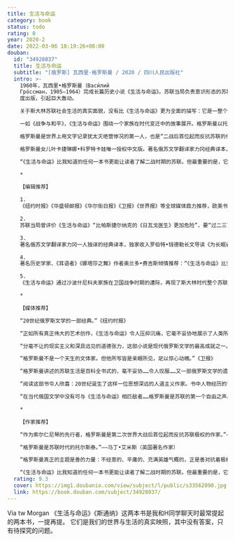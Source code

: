 ```yaml
---
title: 生活与命运
category: book
status: todo
rating: 0
year: 2020-2
date: 2022-03-06 18:19:26+08:00
douban:
  id: "34928037"
  title: 生活与命运
  subtitle: "[俄罗斯] 瓦西里·格罗斯曼 / 2020 / 四川人民出版社"
  intro: >-
    1960年，瓦西里•格罗斯曼（Васи́лий
    Гро́ссман，1905—1964）完成长篇历史小说《生活与命运》。苏联当局负责意识形态的苏斯洛夫称此书“比帕斯捷尔纳克的《日瓦戈医生》更加危险”，要“过二三百年才可能出版”。1980年，该书在被封锁二十年后历经坎坷首
    度出版，引起巨大轰动。

    关于斯大林苏联社会生活的真实面貌，没有比《生活与命运》更为全面的描写：它是一整个时代的画像和心灵史，体制下复杂多面生活的一部百科全书，20世纪最黑暗的一段历史的深刻反思。

    一如《战争与和平》，《生活与命运》围绕一个家族在时代变迁中的故事展开。格罗斯曼以托尔斯泰式的宏大视角和写实笔法，讲述了沙波什尼科夫一家在苏联卫国战争时期的经历，并通过家族成员各自的遭际串起上百位出场人物与一系列交叉延伸的历史事件。历史的创痛、现实的积弊，权力与战争双重碾压之下人性的艰难处境，都以栩栩如生的深刻细节纳入其中。

    格罗斯曼是世界上用文字记录犹太灭绝营惨况的第一人，也是“二战后首位起而反抗苏联的作家”，其独一无二的经历和人道主义勇气，使本书具有足以令强权胆寒的震撼力。书中对战争真情实况的描写，对集中营的哀歌与沉思，对人生、政治和历史命运的哲思与探讨，对人性的极端邪恶与细微的善良之间斗争的刻画……至今读来依然具有深刻的感染力。

    格罗斯曼女儿叶卡捷琳娜•科罗特卡娃唯一授权中文版。著名俄苏文学翻译家力冈经典译本，译者序言首次完整发布。独家收入罗伯特•钱德勒长文导读《为长眠者发声》。知名媒体人梁文道作序力荐：“这大概是我做读书节目，从广播电台到电视，到现在做视频十来年来，最想最想给我的观众们介绍的一本书。”英国著名历史学家、《耳语者》作者奥兰多•费吉斯倾情推荐：

    “《生活与命运》比我知道的任何一本书更能让读者了解二战时期的苏联。但最重要的是，它迫使我们思考极权主义的本质（无论它在何地出现），以及人性善与恶之间更大的斗争。”

    *

    【编辑推荐】

    1.
    《纽约时报》《华盛顿邮报》《华尔街日报》《卫报》《世界报》等全球媒体鼎力推荐，欧美书界誉为“当代的《战争与和平》”，“20世纪最伟大的俄语小说”。豆瓣评分9.3，格罗斯曼女儿儿叶卡捷琳娜·科罗特卡娃唯一授权中文版。

    2.
    苏联当局曾评价《生活与命运》“比帕斯捷尔纳克的《日瓦戈医生》更加危险”，要“过二三百年才可能出版”。1980年，本书在被“逮捕”抄没二十年后，拍摄为缩微胶卷偷运至瑞士出版，引起巨大轰动。四十年来，《生活与命运》已成为20世纪俄罗斯文学的必读经典。

    3.
    著名俄苏文学翻译家力冈一人独译的经典译本，独家收入罗伯特•钱德勒长文导读《为长眠者发声》，知名媒体人梁文道作序力荐：“这大概是我做读书节目，从广播电台到电视，到现在做视频十来年来，最想最想给我的观众们介绍的一本书。”

    4.
    著名历史学家、《耳语者》《娜塔莎之舞》作者奥兰多•费吉斯倾情推荐：“《生活与命运》比我知道的任何一本书更能让读者了解二战时期的苏联。但最重要的是，它迫使我们思考极权主义的本质（无论它在何地出现），以及人性善与恶之间更大的斗争。

    5.
    《生活与命运》通过沙波什尼科夫家族在卫国战争时期的遭际，再现了斯大林时代整个苏联社会国家的全景，它是一部百科全书，“读了这本书，你就知道苏联是怎么回事”。格罗斯曼是世界上用文字记录纳粹灭绝营惨况的第一人，也是二战后首位起而反抗苏联的作家，在本书中以非凡的人道主义勇气，描绘了权力与战争碾压之下一个黑暗时代的心灵史诗，“他所写皆是亲眼所见，足以惊心动魄”。

    *

    【媒体推荐】

    “20世纪俄罗斯文学的一部经典。”《纽约时报》

    “正如所有真正伟大的艺术创作，《生活与命运》令人压抑沉痛，它毫不妥协地展示了人类所能造就的恶与他们在危难中成就的辉煌。一本伟大的书，只有一位俄罗斯人能完成的杰作。”《华尔街日报》

    “分毫不让的现实主义和深具远见的道德张力，这部小说是现代俄罗斯文学的最高成就之一。”《纽约书评》

    “格罗斯曼不是一个天生的文体家。但他所写皆是亲眼所见，足以惊心动魄。”《卫报》

    “格罗斯曼讲述的苏联生活是百科全书式的，毫不妥协……令人叹服……又一部俄罗斯文学的遗珠得以重见天日。”《纽约时报书评周刊》

    “阅读这部书令人欣喜：20世纪诞生了这样一位思想深远的人道主义作家。书中人物经历的苦难与自我发现，是当代文学中关于人类心灵考验最令人不安又使人振奋的故事。”《华盛顿邮报》

    “在当代俄国文学中没有可与《生活与命运》相匹敌者……格罗斯曼是苏联的第一个自由之声。”《评论杂志》

    *

    【作家推荐】

    “作为索尔仁尼琴的先行者，格罗斯曼是第二次世界大战后首位起而反抗苏联极权的作家。”——弗朗索瓦•富勒（著名史学家）

    “格罗斯曼是苏联时代的托尔斯泰。”——马丁•艾米斯（英国著名作家）

    “格罗斯曼真正的主题是善的力量：不经意的、平庸的、充满英雄气概的，正是善对抗着极权主义的人性丧失。”——琳达•格兰特

    “《生活与命运》比我知道的任何一本书更能让读者了解二战时期的苏联。但最重要的是，它迫使我们思考极权主义的本质（无论它在何地出现），以及人性善与恶之间更大的斗争。”——奥兰多•费吉斯（英国著名历史学家、《耳语者》作者）
  rating: 9.3
  cover: https://img1.doubanio.com/view/subject/l/public/s33562090.jpg
  link: https://book.douban.com/subject/34928037/
---
```


Via tw Morgan 《生活与命运》《斯通纳》这两本书是我和H同学聊天时最常提起的两本书，一提再提。
它们是我们的世界与生活的真实映照，其中没有答案，只有待探究的问题。
